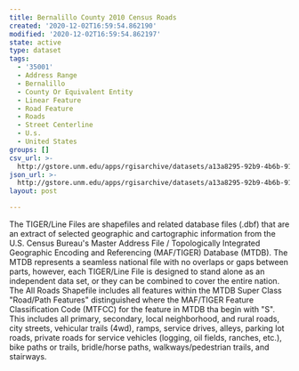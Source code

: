 ```yaml
---
title: Bernalillo County 2010 Census Roads
created: '2020-12-02T16:59:54.862190'
modified: '2020-12-02T16:59:54.862197'
state: active
type: dataset
tags:
  - '35001'
  - Address Range
  - Bernalillo
  - County Or Equivalent Entity
  - Linear Feature
  - Road Feature
  - Roads
  - Street Centerline
  - U.s.
  - United States
groups: []
csv_url: >-
  http://gstore.unm.edu/apps/rgisarchive/datasets/a13a8295-92b9-4b6b-9127-3e0262274b78/tl_2010_35001_roads.derived.csv
json_url: >-
  http://gstore.unm.edu/apps/rgisarchive/datasets/a13a8295-92b9-4b6b-9127-3e0262274b78/tl_2010_35001_roads.derived.json
layout: post

---
```

The TIGER/Line Files are shapefiles and related database files (.dbf) that are an extract of selected geographic and cartographic information from the U.S. Census Bureau's Master Address File / Topologically Integrated Geographic Encoding and Referencing (MAF/TIGER) Database (MTDB).  The MTDB represents a seamless national file with no overlaps or gaps between parts, however, each TIGER/Line File is designed to stand alone as an independent data set, or they can be combined to cover the entire nation.  The All Roads Shapefile includes all features within the MTDB Super Class "Road/Path Features" distinguished where the MAF/TIGER Feature Classification Code (MTFCC) for the feature in MTDB tha begin with "S".  This includes all primary, secondary, local neighborhood, and rural roads, city streets, vehicular trails (4wd), ramps, service drives, alleys, parking lot roads, private roads for service vehicles (logging, oil fields, ranches, etc.), bike paths or trails, bridle/horse paths, walkways/pedestrian trails, and stairways.  

